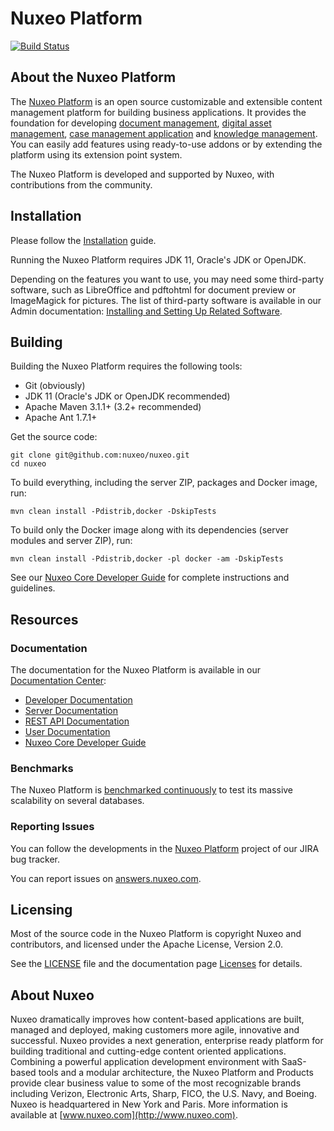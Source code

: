 
# Nuxeo Platform

[![Build Status](https://jenkins.platform.dev.nuxeo.com/buildStatus/icon?job=nuxeo/nuxeo/master)](https://jenkins.platform.dev.nuxeo.com/job/nuxeo/job/nuxeo/job/master/)

## About the Nuxeo Platform

The [Nuxeo Platform](http://www.nuxeo.com/products/content-management-platform/) is an open source customizable and extensible content management platform for building business applications. It provides the foundation for developing [document management](http://www.nuxeo.com/solutions/document-management/), [digital asset management](http://www.nuxeo.com/solutions/digital-asset-management/), [case management application](http://www.nuxeo.com/solutions/case-management/) and [knowledge management](http://www.nuxeo.com/solutions/advanced-knowledge-base/). You can easily add features using ready-to-use addons or by extending the platform using its extension point system.

The Nuxeo Platform is developed and supported by Nuxeo, with contributions from the community.

## Installation

Please follow the [Installation](https://doc.nuxeo.com/n/b1j) guide.

Running the Nuxeo Platform requires JDK 11, Oracle's JDK or OpenJDK.

Depending on the features you want to use, you may need some third-party software, such as LibreOffice and pdftohtml for document preview or ImageMagick for pictures. The list of third-party software is available in our Admin documentation: [Installing and Setting Up Related Software](https://doc.nuxeo.com/n/Yki).

## Building

Building the Nuxeo Platform requires the following tools:

- Git (obviously)
- JDK 11 (Oracle's JDK or OpenJDK recommended)
- Apache Maven 3.1.1+ (3.2+ recommended)
- Apache Ant 1.7.1+

Get the source code:

```shell
git clone git@github.com:nuxeo/nuxeo.git
cd nuxeo
```

To build everything, including the server ZIP, packages and Docker image, run:

```shell
mvn clean install -Pdistrib,docker -DskipTests
```

To build only the Docker image along with its dependencies (server modules and server ZIP), run:

```shell
mvn clean install -Pdistrib,docker -pl docker -am -DskipTests
```

See our [Nuxeo Core Developer Guide](https://doc.nuxeo.com/n/9ib) for complete instructions and guidelines.

## Resources

### Documentation

The documentation for the Nuxeo Platform is available in our [Documentation Center](http://doc.nuxeo.com):

- [Developer Documentation](https://doc.nuxeo.com/nxdoc/next/)
- [Server Documentation](https://doc.nuxeo.com/n/aac)
- [REST API Documentation](https://doc.nuxeo.com/rest-api/1/)
- [User Documentation](https://doc.nuxeo.com/n/pvr)
- [Nuxeo Core Developer Guide](https://doc.nuxeo.com/n/9ib)

### Benchmarks

The Nuxeo Platform is [benchmarked continuously](https://benchmarks.nuxeo.com/) to test its massive scalability on several databases.

### Reporting Issues

You can follow the developments in the [Nuxeo Platform](https://jira.nuxeo.com/browse/NXP/) project of our JIRA bug tracker.

You can report issues on [answers.nuxeo.com](http://answers.nuxeo.com).

## Licensing

Most of the source code in the Nuxeo Platform is copyright Nuxeo and
contributors, and licensed under the Apache License, Version 2.0.

See the [LICENSE](LICENSE) file and the documentation page [Licenses](https://doc.nuxeo.com/n/o_J) for details.

## About Nuxeo

Nuxeo dramatically improves how content-based applications are built, managed and deployed, making customers more agile, innovative and successful. Nuxeo provides a next generation, enterprise ready platform for building traditional and cutting-edge content oriented applications. Combining a powerful application development environment with SaaS-based tools and a modular architecture, the Nuxeo Platform and Products provide clear business value to some of the most recognizable brands including Verizon, Electronic Arts, Sharp, FICO, the U.S. Navy, and Boeing. Nuxeo is headquartered in New York and Paris. More information is available at [www.nuxeo.com](http://www.nuxeo.com).
